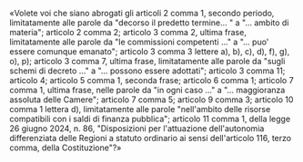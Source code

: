«Volete voi che siano abrogati gli articoli 2 comma 1, secondo periodo, limitatamente alle parole da "decorso il predetto termine... " a "... ambito di materia"; articolo 2 comma 2; articolo 3 comma 2, ultima frase, limitatamente alle parole da "le commissioni competenti ..." a "... puo' essere comunque emanato"; articolo 3 comma 3 lettere a), b), c), d), f), g), o), p); articolo 3 comma 7, ultima frase, limitatamente alle parole da "sugli schemi di decreto ..." a "... possono essere adottati"; articolo 3 comma 11; articolo 4; articolo 5 comma 1, seconda frase; articolo 6 comma 1; articolo 7 comma 1, ultima frase, nelle parole da "in ogni caso ..." a "... maggioranza assoluta delle Camere"; articolo 7 comma 5; articolo 9 comma 3; articolo 10 comma 1 lettera d), limitatamente alle parole "nell'ambito delle risorse compatibili con i saldi di finanza pubblica"; articolo 11 comma 1, della legge 26 giugno 2024, n. 86, "Disposizioni per l'attuazione dell'autonomia differenziata delle Regioni a statuto ordinario ai sensi dell'articolo 116, terzo comma, della Costituzione"?»
